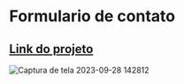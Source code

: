 # Formulario de contato

<h2><a href ="https://gustavonery88.github.io/Formulario-de-contato/">Link do projeto</a></h2>

![Captura de tela 2023-09-28 142812](https://github.com/GustavoNery88/Formulario-de-contato/assets/88352887/aaef120d-cb51-4d29-b7f3-5d53dce9c5fc)

